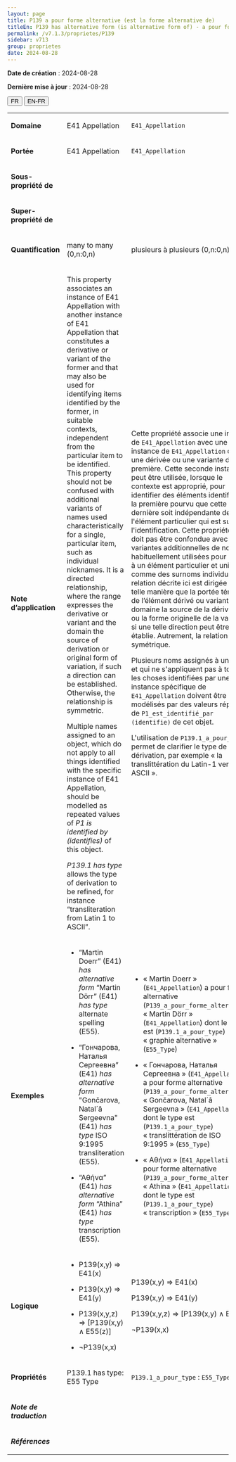 ```yaml
---
layout: page
title: P139 a pour forme alternative (est la forme alternative de)
titleEn: P139 has alternative form (is alternative form of) - a pour forme alternative (est la forme alternative de)
permalink: /v7.1.3/proprietes/P139
sidebar: v713
group: proprietes
date: 2024-08-28
---
```


**Date de création** : 2024-08-28

**Dernière mise à jour** : 2024-08-28

<div class="lang-buttons">
 <button id="fr" class="activate">FR</button>
 <button id="en-fr">EN-FR</button>
</div>

<table>
<tbody>
<tr>
<td><p><strong>Domaine</strong></p></td>
<td class="en">
<p>E41 Appellation</p>
</td>
<td>
<p><code class="language-plaintext highlighter-rouge">E41_Appellation</code> </p>
</td>
</tr>
<tr>
<td><p><strong>Portée</strong></p></td>
<td class="en">
<p>E41 Appellation</p>
</td>
<td>
<p><code class="language-plaintext highlighter-rouge">E41_Appellation</code> </p>
</td>
</tr>
<tr>
<td><p><strong>Sous-propriété de</strong></p></td>
<td class="en">
</td>
<td>
</td>
</tr>
<tr>
<td><p><strong>Super-propriété de</strong></p></td>
<td class="en">
</td>
<td>
</td>
</tr>
<tr>
<td><p><strong>Quantification</strong></p></td>
<td class="en">
<p>many to many (0,n:0,n)</p>
</td>
<td>
<p>plusieurs à plusieurs (0,n:0,n)</p>
</td>
</tr>
<tr>
<td><p><strong>Note d’application</strong></p></td>
<td class="en">
<p>This property associates an instance of E41 Appellation with another instance of E41 Appellation that constitutes a derivative or variant of the former and that may also be used for identifying items identified by the former, in suitable contexts, independent from the particular item to be identified. This property should not be confused with additional variants of names used characteristically for a single, particular item, such as individual nicknames. It is a directed relationship, where the range expresses the derivative or variant and the domain the source of derivation or original form of variation, if such a direction can be established. Otherwise, the relationship is symmetric. </p>
<p>Multiple names assigned to an object, which do not apply to all things identified with the specific instance of E41 Appellation, should be modelled as repeated values of <em>P1 is identified by (identifies) </em>of this object.</p>
<p><em>P139.1 has type </em>allows the type of derivation to be refined, for instance “transliteration from Latin 1 to ASCII”. </p>
</td>
<td>
<p>Cette propriété associe une instance de <code class="language-plaintext highlighter-rouge">E41_Appellation</code> avec une autre instance de <code class="language-plaintext highlighter-rouge">E41_Appellation</code> qui est une dérivée ou une variante de la première. Cette seconde instance peut être utilisée, lorsque le contexte est approprié, pour identifier des éléments identifiés par la première pourvu que cette dernière soit indépendante de l'élément particulier qui est sujet de l'identification. Cette propriété ne doit pas être confondue avec des variantes additionnelles de noms habituellement utilisées pour référer à un élément particulier et unique comme des surnoms individuels. La relation décrite ici est dirigée de telle manière que la portée témoigne de l’élément dérivé ou variant et le domaine la source de la dérivation ou la forme originelle de la variation, si une telle direction peut être établie. Autrement, la relation est symétrique. </p>
<p>Plusieurs noms assignés à un objet et qui ne s'appliquent pas à toutes les choses identifiées par une instance spécifique de <code class="language-plaintext highlighter-rouge">E41_Appellation</code> doivent être modélisés par des valeurs répétées de <code class="language-plaintext highlighter-rouge">P1_est_identifié_par (identifie)</code> de cet objet. </p>
<p>L'utilisation de <code class="language-plaintext highlighter-rouge">P139.1_a_pour_type</code> permet de clarifier le type de la dérivation, par exemple « la translittération du Latin-1 vers ASCII ». </p>
</td>
</tr>
<tr>
<td><p><strong>Exemples</strong></p></td>
<td class="en">
<ul>
<li><p>“Martin Doerr” (E41) <em>has alternative form</em> “Martin Dörr” (E41) <em>has type</em> alternate spelling (E55).</p>
</li>
<li><p>“Гончарова, Наталья Сергеевна” (E41) <em>has alternative form</em> "Gončarova, Natal´â Sergeevna" (E41) <em>has type</em> ISO 9:1995 transliteration (E55).</p>
</li>
<li><p>“Αθήνα” (E41) <em>has alternative form</em> “Athina” (E41) <em>has type</em> transcription (E55).</p>
</li>
</ul>
</td>
<td>
<ul>
<li><p>« Martin Doerr » (<code class="language-plaintext highlighter-rouge">E41_Appellation</code>) a pour forme alternative (<code class="language-plaintext highlighter-rouge">P139_a_pour_forme_alternative</code>) « Martin Dörr » (<code class="language-plaintext highlighter-rouge">E41_Appellation</code>) dont le type est (<code class="language-plaintext highlighter-rouge">P139.1_a_pour_type</code>) « graphie alternative » (<code class="language-plaintext highlighter-rouge">E55_Type</code>)</p>
</li>
<li><p>« Гончарова, Наталья Сергеевна » (<code class="language-plaintext highlighter-rouge">E41_Appellation</code>) a pour forme alternative (<code class="language-plaintext highlighter-rouge">P139_a_pour_forme_alternative</code>) « Gončarova, Natal´â Sergeevna » (<code class="language-plaintext highlighter-rouge">E41_Appellation</code>) dont le type est (<code class="language-plaintext highlighter-rouge">P139.1_a_pour_type</code>) « translittération de ISO 9:1995 » (<code class="language-plaintext highlighter-rouge">E55_Type</code>)</p>
</li>
<li><p>« Αθήνα » (<code class="language-plaintext highlighter-rouge">E41_Appellation</code>) a pour forme alternative (<code class="language-plaintext highlighter-rouge">P139_a_pour_forme_alternative</code>) « Athina » (<code class="language-plaintext highlighter-rouge">E41_Appellation</code>) dont le type est (<code class="language-plaintext highlighter-rouge">P139.1_a_pour_type</code>) « transcription » (<code class="language-plaintext highlighter-rouge">E55_Type</code>)</p>
</li>
</ul>
</td>
</tr>
<tr>
<td><p><strong>Logique</strong></p></td>
<td class="en">
<ul>
<li><p>P139(x,y) ⇒ E41(x)</p>
</li>
<li><p>P139(x,y) ⇒ E41(y) </p>
</li>
<li><p>P139(x,y,z) ⇒ [P139(x,y) ∧ E55(z)]</p>
</li>
<li><p>¬P139(x,x)</p>
</li>
</ul>
</td>
<td>
<p>P139(x,y) ⇒ E41(x)</p>
<p>P139(x,y) ⇒ E41(y) </p>
<p>P139(x,y,z) ⇒ [P139(x,y) ∧ E55(z)]</p>
<p>¬P139(x,x)</p>
</td>
</tr>
<tr>
<td><p><strong>Propriétés</strong></p></td>
<td class="en">
<p>P139.1 has type: E55 Type</p>
</td>
<td>
<p><code class="language-plaintext highlighter-rouge">P139.1_a_pour_type</code> : <code class="language-plaintext highlighter-rouge">E55_Type</code></p>
</td>
</tr>
<tr>
<td><p><strong><em>Note de traduction</em></strong></p></td>
<td colspan="2">
</td>
</tr>
<tr>
<td><p><strong><em>Références</em></strong></p></td>
<td colspan="2">
<p><em></em></p>
</td>
</tr>
</tbody>
</table>
